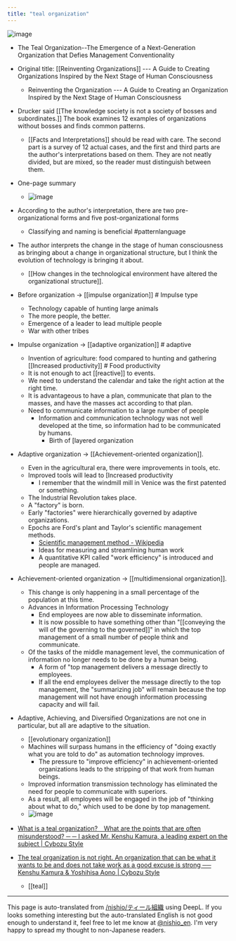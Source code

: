 ```yaml
---
title: "teal organization"
---
```


![image](https://gyazo.com/9804c4cbae618fb8c0b7e77fe4c86d89/thumb/1000)
- The Teal Organization--The Emergence of a Next-Generation Organization that Defies Management Conventionality
- Original title: [[Reinventing Organizations]] --- A Guide to Creating Organizations Inspired by the Next Stage of Human Consciousness
    - Reinventing the Organization --- A Guide to Creating an Organization Inspired by the Next Stage of Human Consciousness

- Drucker said [[The knowledge society is not a society of bosses and subordinates.]] The book examines 12 examples of organizations without bosses and finds common patterns.
    - [[Facts and Interpretations]] should be read with care. The second part is a survey of 12 actual cases, and the first and third parts are the author's interpretations based on them. They are not neatly divided, but are mixed, so the reader must distinguish between them.

- One-page summary
    - ![image](https://gyazo.com/62f8ddbbc5f5403840549e5ba4afaa09/thumb/1000)
- According to the author's interpretation, there are two pre-organizational forms and five post-organizational forms
    - Classifying and naming is beneficial #patternlanguage
- The author interprets the change in the stage of human consciousness as bringing about a change in organizational structure, but I think the evolution of technology is bringing it about.
    - [[How changes in the technological environment have altered the organizational structure]].

- Before organization → [[impulse organization]] # Impulse type
    - Technology capable of hunting large animals
    - The more people, the better.
    - Emergence of a leader to lead multiple people
    - War with other tribes

- Impulse organization → [[adaptive organization]] # adaptive
    - Invention of agriculture: food compared to hunting and gathering [[Increased productivity]] # Food productivity
    - It is not enough to act [[reactive]] to events.
    - We need to understand the calendar and take the right action at the right time.
    - It is advantageous to have a plan, communicate that plan to the masses, and have the masses act according to that plan.
    - Need to communicate information to a large number of people
        - Information and communication technology was not well developed at the time, so information had to be communicated by humans.
            - Birth of [layered organization

- Adaptive organization → [[Achievement-oriented organization]].
    - Even in the agricultural era, there were improvements in tools, etc.
    - Improved tools will lead to [Increased productivity
        - I remember that the windmill mill in Venice was the first patented or something.
    - The Industrial Revolution takes place.
    - A "factory" is born.
    - Early "factories" were hierarchically governed by adaptive organizations.
    - Epochs are Ford's plant and Taylor's scientific management methods.
        - [Scientific management method - Wikipedia](https://ja.wikipedia.org/wiki/%E7%A7%91%E5%AD%A6%E7%9A%84%E7%AE%A1%E7%90%86%E6%B3%95)
        - Ideas for measuring and streamlining human work
        - A quantitative KPI called "work efficiency" is introduced and people are managed.

- Achievement-oriented organization → [[multidimensional organization]].
    - This change is only happening in a small percentage of the population at this time.
    - Advances in Information Processing Technology
        - End employees are now able to disseminate information.
        - It is now possible to have something other than "[[conveying the will of the governing to the governed]]" in which the top management of a small number of people think and communicate.
    - Of the tasks of the middle management level, the communication of information no longer needs to be done by a human being.
        - A form of "top management delivers a message directly to employees.
        - If all the end employees deliver the message directly to the top management, the "summarizing job" will remain because the top management will not have enough information processing capacity and will fail.

- Adaptive, Achieving, and Diversified Organizations are not one in particular, but all are adaptive to the situation.

    - [[evolutionary organization]]
    - Machines will surpass humans in the efficiency of "doing exactly what you are told to do" as automation technology improves.
        - The pressure to "improve efficiency" in achievement-oriented organizations leads to the stripping of that work from human beings.
    - Improved information transmission technology has eliminated the need for people to communicate with superiors.
    - As a result, all employees will be engaged in the job of "thinking about what to do," which used to be done by top management.
    - ![image](https://gyazo.com/8fa5341bd3f6133668f677dcc5cb22e9/thumb/1000)

- [What is a teal organization?　What are the points that are often misunderstood? ─ ─ I asked Mr. Kenshu Kamura, a leading expert on the subject | Cybozu Style](https://cybozushiki.cybozu.co.jp/articles/m001504.html)
- [The teal organization is not right. An organization that can be what it wants to be and does not take work as a good excuse is strong ── Kenshu Kamura & Yoshihisa Aono | Cybozu Style](https://cybozushiki.cybozu.co.jp/articles/m001507.html)

    - [[teal]]

---
This page is auto-translated from [/nishio/ティール組織](https://scrapbox.io/nishio/ティール組織) using DeepL. If you looks something interesting but the auto-translated English is not good enough to understand it, feel free to let me know at [@nishio_en](https://twitter.com/nishio_en). I'm very happy to spread my thought to non-Japanese readers.